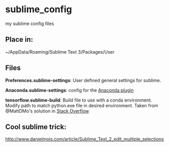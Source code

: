 # sublime_config
my sublime config files


## Place in: 

~/AppData/Roaming/Sublime Text 3/Packages/User



## Files

**Preferences.sublime-settings**: User defined general settings for sublime.

**Anaconda.sublime-settings**: config for the [Anaconda plugin](http://damnwidget.github.io/anaconda/) 

**tensorflow.sublime-build**: Build file to use with a conda environment. Modify path to match python.exe file in desired environment. Taken from @MattDMo's solution in [Stack Overflow](https://stackoverflow.com/questions/34865717/use-conda-environment-in-sublime-text-3)

## Cool sublime trick: 

http://www.danielmois.com/article/Sublime_Text_2_edit_multiple_selections